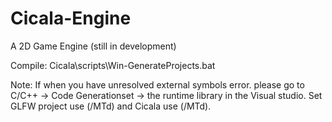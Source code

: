 # Cicala-Engine
A 2D Game Engine (still in development)

Compile:
Cicala\scripts\Win-GenerateProjects.bat

Note:
If when you have unresolved external symbols error.
please go to C/C++ -> Code Generationset -> the runtime library in the Visual studio.
Set GLFW project use (/MTd) and Cicala use (/MTd).
